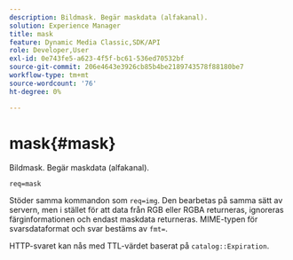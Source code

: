 ```yaml
---
description: Bildmask. Begär maskdata (alfakanal).
solution: Experience Manager
title: mask
feature: Dynamic Media Classic,SDK/API
role: Developer,User
exl-id: 0e743fe5-a623-4f5f-bc61-536ed70532bf
source-git-commit: 206e4643e3926cb85b4be2189743578f88180be7
workflow-type: tm+mt
source-wordcount: '76'
ht-degree: 0%

---
```


# mask{#mask}

Bildmask. Begär maskdata (alfakanal).

`req=mask`

Stöder samma kommandon som `req=img`. Den bearbetas på samma sätt av servern, men i stället för att data från RGB eller RGBA returneras, ignoreras färginformationen och endast maskdata returneras. MIME-typen för svarsdataformat och svar bestäms av `fmt=`.

HTTP-svaret kan nås med TTL-värdet baserat på `catalog::Expiration`.
